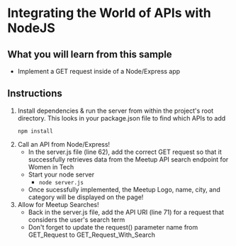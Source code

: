 
# Integrating the World of APIs with NodeJS


## What you will learn from this sample
- Implement a GET request inside of a Node/Express app


## Instructions
1. Install dependencies & run the server from within the project's root directory. This looks in your package.json file to find which APIs to add  
	```
	npm install
	```
2. Call an API from Node/Express!
	- In the server.js file (line 62), add the correct GET request so that it successfully retrieves data from the Meetup API search endpoint for Women in Tech
	- Start your node server
		- `node server.js`
	- Once sucessfully implemented, the Meetup Logo, name, city, and category will be displayed on the page!  
3. Allow for Meetup Searches!
	- Back in the server.js file, add the API URI (line 71) for a request that considers the user's search term
	- Don't forget to update the request() parameter name from GET_Request to GET_Request_With_Search
